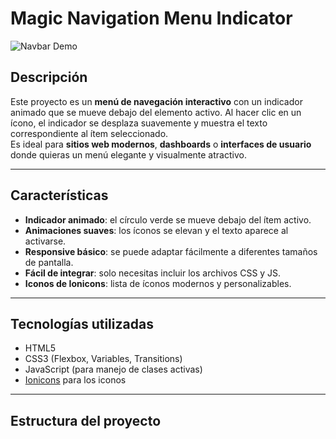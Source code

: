# Magic Navigation Menu Indicator

![Navbar Demo](https://media.discordapp.net/attachments/1214753642683437166/1418083800692559923/image.png?ex=68ccd4f4&is=68cb8374&hm=18302ea8138650c7856d45c72431096a436bd09fd7fdb337b05901e75c5c2679&=&format=webp&quality=lossless)

## Descripción

Este proyecto es un **menú de navegación interactivo** con un indicador animado que se mueve debajo del elemento activo. Al hacer clic en un ícono, el indicador se desplaza suavemente y muestra el texto correspondiente al ítem seleccionado.  
Es ideal para **sitios web modernos**, **dashboards** o **interfaces de usuario** donde quieras un menú elegante y visualmente atractivo.

---

## Características

- **Indicador animado**: el círculo verde se mueve debajo del ítem activo.
- **Animaciones suaves**: los íconos se elevan y el texto aparece al activarse.
- **Responsive básico**: se puede adaptar fácilmente a diferentes tamaños de pantalla.
- **Fácil de integrar**: solo necesitas incluir los archivos CSS y JS.
- **Iconos de Ionicons**: lista de íconos modernos y personalizables.

---

## Tecnologías utilizadas

- HTML5
- CSS3 (Flexbox, Variables, Transitions)
- JavaScript (para manejo de clases activas)
- [Ionicons](https://ionicons.com/) para los iconos

---

## Estructura del proyecto

